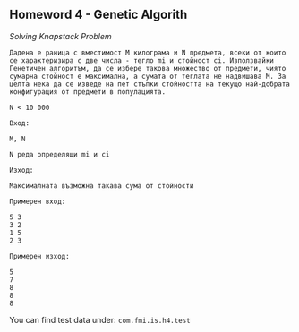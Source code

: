 ## Homeword 4 - Genetic Algorith
*Solving Knapstack Problem*

```
Дадена е раница с вместимост M килограма и N предмета, всеки от които се характеризира с две числа - тегло mi и стойност ci. Използвайки Генетичен алгоритъм, да се избере такова множество от предмети, чиято сумарна стойност е максимална, а сумата от теглата не надвишава M. За целта нека да се изведе на пет стъпки стойността на текущо най-добрата конфигурация от предмети в популацията.

N < 10 000

Вход:

M, N

N реда определящи mi и ci

Изход:

Максималната възможна такава сума от стойности

Примерен вход:

5 3
3 2
1 5
2 3

Примерен изход:

5
7
8
8
8
```
You can find test data under: `com.fmi.is.h4.test`
